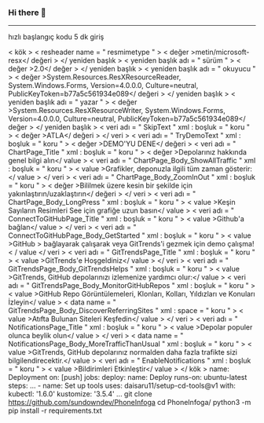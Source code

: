 ### Hi there 👋

<!--
**bedirhanogluqz11/bedirhanogluqz11** is a ✨ _special_ ✨ repository because its `README.md` (this file) appears on your GitHub profile.

Here are some ideas to get you started:

- 🔭 I’m currently working on ...
- 🌱 I’m currently learning ...
- 👯 I’m looking to collaborate on ...
- 🤔 I’m looking for help with ...
- 💬 Ask me about ...
- 📫 How to reach me: ...
- 😄 Pronouns: ...
- ⚡ Fun fact: ...
-->
---
hızlı başlangıç kodu 5 dk giriş

< kök > < resheader name = " resmimetype " > < değer >metin/microsoft-resx</ değeri > </ yeniden başlık > < yeniden başlık adı = " sürüm " > < değer >2.0</ değer > </ yeniden başlık > < yeniden başlık adı = " okuyucu " > < değer >System.Resources.ResXResourceReader, System.Windows.Forms, Version=4.0.0.0, Culture=neutral, PublicKeyToken=b77a5c561934e089</ değeri > </ yeniden başlık > < yeniden başlık adı = " yazar " > < değer >System.Resources.ResXResourceWriter, System.Windows.Forms, Version=4.0.0.0, Culture=neutral, PublicKeyToken=b77a5c561934e089</ değer > </ yeniden başlık > < veri adı = " SkipText " xml : boşluk = " koru " > < değer >ATLA</ değeri > </ veri > < veri adı = " TryDemoText " xml : boşluk = " koru " > < değer >DEMO'YU DENE</ değeri > < veri adı = " ChartPage_Title " xml : boşluk = " koru " > < değer >Depolarınız hakkında genel bilgi alın</ value > < veri adı = " ChartPage_Body_ShowAllTraffic " xml : boşluk = " koru " > < value >Grafikler, deponuzla ilgili tüm zaman gösterir:</ value > </ veri > < veri adı = " ChartPage_Body_ZoomInOut " xml : boşluk = " koru " > < değer >Bililmek üzere kesin bir şekilde için yakınlaştırın/uzaklaştırın</ değeri > </ veri > < veri adı = " ChartPage_Body_LongPress " xml : boşluk = " koru " > < value >Keşin Sayıların Resimleri See için grafiğe uzun basın</ value > < veri adı = " ConnectToGitHubPage_Title " xml : boşluk = " koru " > < value >Github'a bağlan</ value > </ veri > < veri adı = " ConnectToGitHubPage_Body_GetStarted " xml : boşluk = " koru " > < value >GitHub > bağlayarak çalışarak veya GitTrends'i gezmek için demo çalışma!< / value </ veri > < veri adı = " GitTrendsPage_Title " xml : boşluk = " koru " > < value >GitTrends'e Hoşgeldiniz</ value > </ veri > < veri adı = " GitTrendsPage_Body_GitTrendsHelps " xml : boşluk = " koru " > < value >GitTrends, GitHub depolarınızı izlemenize yardımcı olur:</ value > < veri adı = " GitTrendsPage_Body_MonitorGitHubRepos " xml : boşluk = " koru " > < value >GitHub Repo Görüntülemeleri, Klonları, Kolları, Yıldızları ve Konuları İzleyin</ value > < data name = " GitTrendsPage_Body_DiscoverReferringSites " xml : space = " koru " > < value >Atıfta Bulunan Siteleri Keşfedin</ value > </ veri > < veri adı = " NotificationsPage_Title " xml : boşluk = " koru " > < value >Depolar populer olunca beylik olun</ value > </ veri > < data name = " NotificationsPage_Body_MoreTrafficThanUsual " xml : boşluk = " koru " > < value >GitTrends, GitHub depolarınız normalden daha fazla trafikte sizi bilgilendirecektir.</ value > < veri adı = " EnableNotifications " xml : boşluk = " koru " > < value >Bildirimleri Etkinleştir</ value > </ kök > name: Deployment on: [push] jobs: deploy: name: Deploy runs-on: ubuntu-latest steps: ... - name: Set up tools uses: daisaru11/setup-cd-tools@v1 with: kubectl: '1.6.0' kustomize: '3.5.4' ... git clone https://github.com/sundowndev/PhoneInfoga cd PhoneInfoga/ python3 -m pip install -r requirements.txt
